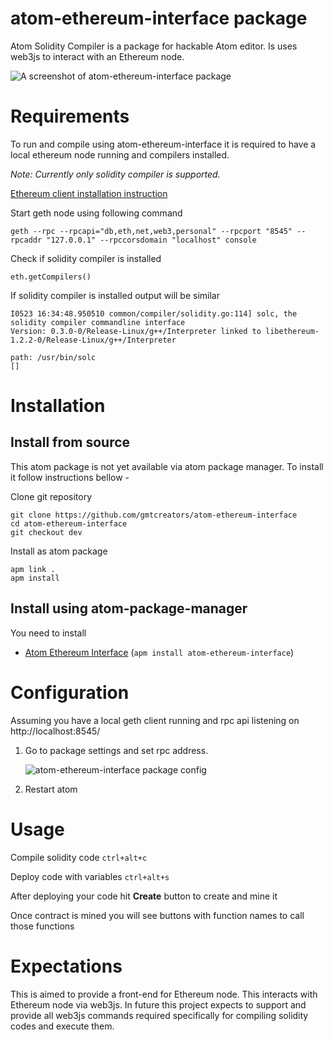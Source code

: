 # atom-ethereum-interface package

Atom Solidity Compiler is a package for hackable Atom editor. Is uses web3js to interact with an Ethereum node.

![A screenshot of atom-ethereum-interface package](https://cloud.githubusercontent.com/assets/13261372/15468255/db605218-2100-11e6-9d40-bf2e7bf69eeb.gif)

# Requirements

To run and compile using atom-ethereum-interface it is required to have a local ethereum node running and compilers installed.

*Note: Currently only solidity compiler is supported.*

[Ethereum client installation instruction](https://www.ethereum.org/cli)

Start geth node using following command

    geth --rpc --rpcapi="db,eth,net,web3,personal" --rpcport "8545" --rpcaddr "127.0.0.1" --rpccorsdomain "localhost" console

Check if solidity compiler is installed

    eth.getCompilers()

If solidity compiler is installed output will be similar

    I0523 16:34:48.950510 common/compiler/solidity.go:114] solc, the solidity compiler commandline interface
    Version: 0.3.0-0/Release-Linux/g++/Interpreter linked to libethereum-1.2.2-0/Release-Linux/g++/Interpreter

    path: /usr/bin/solc
    []

# Installation

## Install from source

This atom package is not yet available via atom package manager. To install it follow instructions bellow -

Clone git repository

    git clone https://github.com/gmtcreators/atom-ethereum-interface
    cd atom-ethereum-interface
    git checkout dev

Install as atom package

    apm link .
    apm install

## Install using atom-package-manager

You need to install

* [Atom Ethereum Interface](https://atom.io/packages/atom-ethereum-interface) (`apm install atom-ethereum-interface`)

# Configuration

Assuming you have a local geth client running and rpc api listening on http://localhost:8545/

1. Go to package settings and set rpc address.

    ![atom-ethereum-interface package config](https://cloud.githubusercontent.com/assets/13261372/15468216/9989115e-2100-11e6-8dd5-e02fb9459ab6.gif)

2. Restart atom

# Usage

Compile solidity code `ctrl+alt+c`

Deploy code with variables `ctrl+alt+s`

After deploying your code hit **Create** button to create and mine it

Once contract is mined you will see buttons with function names to call those functions

# Expectations

This is aimed to provide a front-end for Ethereum node. This interacts with Ethereum node via web3js. In future this project expects to support and provide all web3js commands required specifically for compiling solidity codes and execute them.
